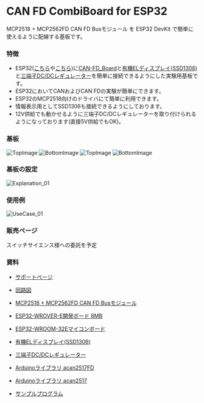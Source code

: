 # CAN FD CombiBoard for ESP32
MCP2518 + MCP2562FD CAN FD Busモジュール を ESP32 DevKit で簡単に使えるように配線する基板です。

### 特徴
- ESP32([こちら](https://akizukidenshi.com/catalog/g/g115674/)や[こちら](https://akizukidenshi.com/catalog/g/g116108/))に[CAN-FD_Board](https://github.com/TLDSJPWORK/CAN-FD_Board)と[有機ELディスプレイ(SSD1306)](https://akizukidenshi.com/catalog/g/g112031/)と[三端子DC/DCレギュレーター](https://akizukidenshi.com/catalog/g/g111188/)を簡単に接続できるようにした実験用基板です。
- ESP32においてCANおよびCAN FDの実験が簡単にできます。
- ESP32のMCP2518向けのドライバにて簡単に利用できます。
- 情報表示用としてSSD1306も接続できるようにしております。
- 12V供給でも動かせるように三端子DC/DCレギュレーターを取り付けられるようになっております(直接5V供給でもOK)。

### 基板
![TopImage](/docs/ESP32_CAN-FD_CombiBoard_Image_Top_01.jpg)
![BottomImage](/docs/ESP32_CAN-FD_CombiBoard_Image_Bottom_01.jpg)
![TopImage](/docs/ESP32_CAN-FD_CombiBoard_Photo_Top_01.jpg)
![BottomImage](/docs/ESP32_CAN-FD_CombiBoard_Photo_Bottom_01.jpg)

### 基板の設定
![Explanation_01](/docs/Explanation_01.jpg)


### 使用例
![UseCase_01](/docs/UseCase_01.jpg)

### 販売ページ
スイッチサイエンス様への委託を予定
<!-- - [スイッチサイエンス様](https://ssci.to/10018) -->

### 資料
- [サポートページ](https://github.com/TLDSJPWORK/ESP32_CAN-FD_CombiBoard)
- [回路図](/docs/ESP32_CAN-FD_CombiBoard.pdf)

- [MCP2518 + MCP2562FD CAN FD Busモジュール](https://github.com/TLDSJPWORK/CAN-FD_Board)

- [ESP32-WROVER-E開発ボード 8MB](https://akizukidenshi.com/catalog/g/g115674/)
- [ESP32-WROOM-32Eマイコンボード](https://akizukidenshi.com/catalog/g/g116108/)

- [有機ELディスプレイ(SSD1306)](https://akizukidenshi.com/catalog/g/g112031/)

- [三端子DC/DCレギュレーター](https://akizukidenshi.com/catalog/g/g111188/)

- [Arduinoライブラリ acan2517FD](https://github.com/pierremolinaro/acan2517FD)
- [Arduinoライブラリ acan2517](https://github.com/pierremolinaro/acan2517)

- [サンプルプログラム](/example/example.ino)